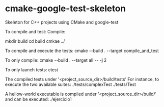 # cmake-google-test-skeleton
Skeleton for C++ projects using CMake and google-test

To compile and test:
Compile:

mkdir build
cd build
cmkae ../

To compile and execute the tests:
cmake --build . --target compile_and_test

To only compile:
cmake --build . --target all -- -j 2

To only launch tests:
ctest

The compiled tests under '<project_source_dir>/build/tests'
For instance, to execute the two available suites:
./tests/complexTest
./tests/Test

A hellow-world executable is compiled under '<project_source_dir>/build/' and can be executed:
./ejercicio1
